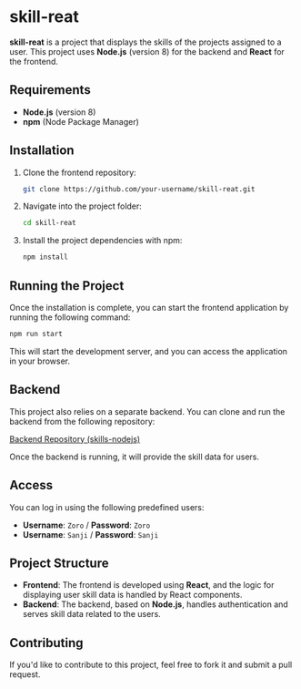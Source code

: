 # skill-reat

**skill-reat** is a project that displays the skills of the projects assigned to a user. This project uses **Node.js** (version 8) for the backend and **React** for the frontend.

## Requirements

- **Node.js** (version 8)
- **npm** (Node Package Manager)

## Installation

1. Clone the frontend repository:

   ```bash
   git clone https://github.com/your-username/skill-reat.git
   ```

2. Navigate into the project folder:

   ```bash
   cd skill-reat
   ```

3. Install the project dependencies with npm:
   ```bash
   npm install
   ```

## Running the Project

Once the installation is complete, you can start the frontend application by running the following command:

```bash
npm run start
```

This will start the development server, and you can access the application in your browser.

## Backend

This project also relies on a separate backend. You can clone and run the backend from the following repository:

[Backend Repository (skills-nodejs)](https://github.com/ABFi83/skills-nodejs)

Once the backend is running, it will provide the skill data for users.

## Access

You can log in using the following predefined users:

- **Username**: `Zoro` / **Password**: `Zoro`
- **Username**: `Sanji` / **Password**: `Sanji`

## Project Structure

- **Frontend**: The frontend is developed using **React**, and the logic for displaying user skill data is handled by React components.
- **Backend**: The backend, based on **Node.js**, handles authentication and serves skill data related to the users.

## Contributing

If you'd like to contribute to this project, feel free to fork it and submit a pull request.
